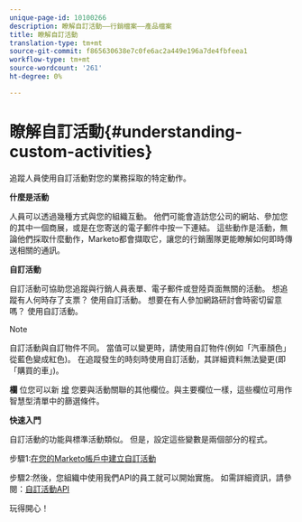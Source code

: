 ```yaml
---
unique-page-id: 10100266
description: 瞭解自訂活動——行銷檔案——產品檔案
title: 瞭解自訂活動
translation-type: tm+mt
source-git-commit: f865630638e7c0fe6ac2a449e196a7de4fbfeea1
workflow-type: tm+mt
source-wordcount: '261'
ht-degree: 0%

---
```



# 瞭解自訂活動{#understanding-custom-activities}

追蹤人員使用自訂活動對您的業務採取的特定動作。

**什麼是活動**

人員可以透過幾種方式與您的組織互動。 他們可能會造訪您公司的網站、參加您的其中一個商展，或是在您寄送的電子郵件中按一下連結。 這些動作是活動，無論他們採取什麼動作，Marketo都會擷取它，讓您的行銷團隊更能瞭解如何即時傳送相關的通訊。

**自訂活動**

自訂活動可協助您追蹤與行銷人員表單、電子郵件或登陸頁面無關的活動。 想追蹤有人何時存了支票？ 使用自訂活動。 想要在有人參加網路研討會時密切留意嗎？ 使用自訂活動。

>[!NOTE]
>
>自訂活動與自訂物件不同。 當值可以變更時，請使用自訂物件(例如「汽車顏色」從藍色變成紅色)。 在追蹤發生的時刻時使用自訂活動，其詳細資料無法變更(即「購買的車」)。

**欄** 位您可以新 [增](/help/marketo/product-docs/administration/marketo-custom-activities/add-edit-delete-marketo-custom-activity-fields.md) 您要與活動關聯的其他欄位。與主要欄位一樣，這些欄位可用作智慧型清單中的篩選條件。

**快速入門**

自訂活動的功能與標準活動類似。 但是，設定這些變數是兩個部分的程式。

步驟1:[在您的Marketo帳戶中建立自訂活動](/help/marketo/product-docs/administration/marketo-custom-activities/create-a-custom-activity.md)

步驟2:然後，您組織中使用我們API的員工就可以開始實施。 如需詳細資訊，請參閱：[自訂活動API](https://developers.marketo.com/documentation/rest/add-custom-activities/)

玩得開心！
